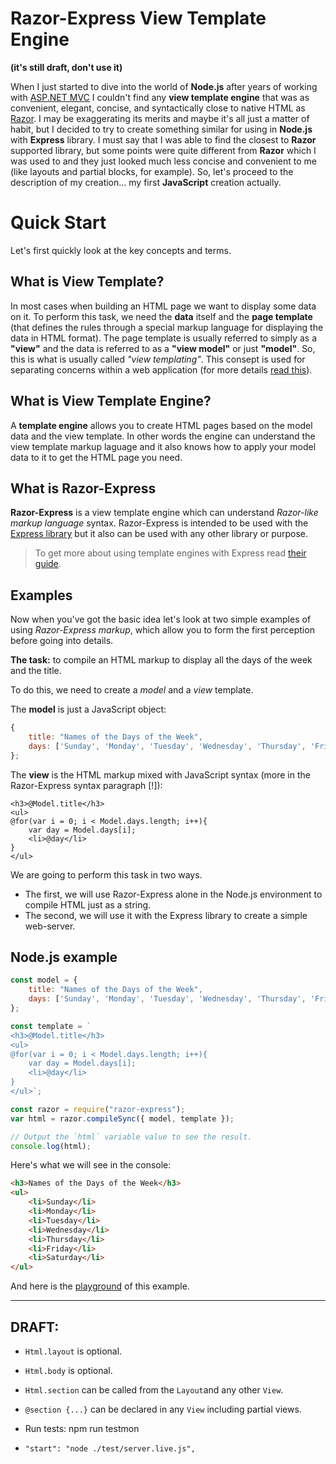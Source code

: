 # Razor-Express View Template Engine 
**(it's still draft, don't use it)**


When I just started to dive into the world of **Node.js** after years of working with [ASP.NET MVC](https://docs.microsoft.com/en-us/aspnet/core/mvc/overview) I couldn't find any **view template engine** that was as convenient, elegant, concise, and syntactically close to native HTML as [Razor](https://docs.microsoft.com/en-us/aspnet/core/mvc/views/layout). I may be exaggerating its merits and maybe it's all just a matter of habit, but I decided to try to create something similar for using in **Node.js** with **Express** library. I must say that I was able to find the closest to **Razor** supported library, but some points were quite different from **Razor** which I was used to and they just looked much less concise and convenient to me (like layouts and partial blocks, for example). So, let's proceed to the description of my creation... my first **JavaScript** creation actually.

Quick Start
===
Let's first quickly look at the key concepts and terms.

What is View Template?
---
In most cases when building an HTML page we want to display some data on it. To perform this task, we need the **data** itself and the **page template** (that defines the rules through a special markup language for displaying the data in HTML format). The page template is usually referred to simply as a **"view"** and the data is referred to as a **"view model"** or just **"model"**. So, this is what is usually called *"view templating"*. This consept is used for separating concerns within a web application (for more details [read this](https://docs.microsoft.com/en-us/aspnet/core/mvc/overview)).

What is View Template Engine?
---
A **template engine** allows you to create HTML pages based on the model data and the view template. In other words the engine can understand the view template markup laguage and it also knows how to apply your model data to it to get the HTML page you need.

What is Razor-Express
---
**Razor-Express** is a view template engine which can understand *Razor-like markup language* syntax. Razor-Express is intended to be used with the [Express library](https://expressjs.com/) but it also can be used with any other library or purpose.

> To get more about using template engines with Express read [their guide](https://expressjs.com/en/guide/using-template-engines.html).

Examples
---

Now when you've got the basic idea let's look at two simple examples of using *Razor-Express markup*, which allow you to form the first perception before going into details. 

**The task:** to compile an HTML markup to display all the days of the week and the title. 

To do this, we need to create a *model* and a *view* template.

The **model** is just a JavaScript object:
```js
{
    title: "Names of the Days of the Week",
    days: ['Sunday', 'Monday', 'Tuesday', 'Wednesday', 'Thursday', 'Friday', 'Saturday']
};
```
The **view** is the HTML markup mixed with JavaScript syntax (more in the Razor-Express syntax paragraph [!]):
```HTML+Razor
<h3>@Model.title</h3>
<ul>
@for(var i = 0; i < Model.days.length; i++){
    var day = Model.days[i];
    <li>@day</li>
}
</ul>
```
We are going to perform this task in two ways. 
* The first, we will use Razor-Express alone in the Node.js environment to compile HTML just as a string. 
* The second, we will use it with the Express library to create a simple web-server.

Node.js example
---
```js
const model = {
    title: "Names of the Days of the Week",
    days: ['Sunday', 'Monday', 'Tuesday', 'Wednesday', 'Thursday', 'Friday', 'Saturday']
};

const template = `
<h3>@Model.title</h3>
<ul>
@for(var i = 0; i < Model.days.length; i++){
    var day = Model.days[i];
    <li>@day</li>
}
</ul>`;

const razor = require("razor-express");
var html = razor.compileSync({ model, template });

// Output the `html` variable value to see the result.
console.log(html);
```
Here's what we will see in the console:
```html
<h3>Names of the Days of the Week</h3>
<ul>
    <li>Sunday</li>
    <li>Monday</li>
    <li>Tuesday</li>
    <li>Wednesday</li>
    <li>Thursday</li>
    <li>Friday</li>
    <li>Saturday</li>
</ul>
```
And here is the [playground](https://runkit.com/develax/5bf574e98b71430012d4e641) of this example.


----------------------
DRAFT:
----------------------
* `Html.layout` is optional.
* `Html.body` is optional.
* `Html.section` can be called from the `Layout`and any other `View`.
* `@section {...}` can be declared in any `View` including partial views.

* Run tests: npm run testmon
*     "start": "node ./test/server.live.js",
